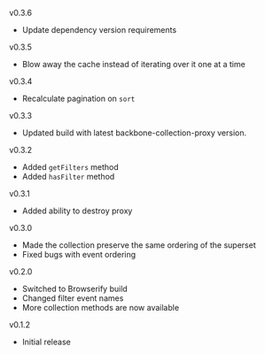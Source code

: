 v0.3.6

* Update dependency version requirements

v0.3.5

* Blow away the cache instead of iterating over it one at a time

v0.3.4

* Recalculate pagination on `sort`

v0.3.3

* Updated build with latest backbone-collection-proxy version.

v0.3.2

* Added `getFilters` method
* Added `hasFilter` method

v0.3.1

* Added ability to destroy proxy

v0.3.0

* Made the collection preserve the same ordering of the superset
* Fixed bugs with event ordering

v0.2.0

* Switched to Browserify build
* Changed filter event names
* More collection methods are now available

v0.1.2

* Initial release
